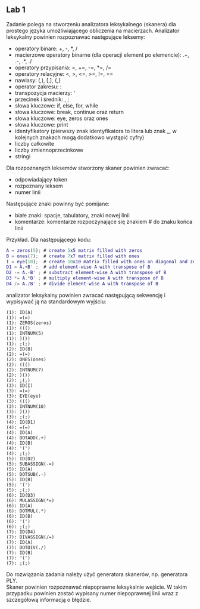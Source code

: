 ## Lab 1

Zadanie polega na stworzeniu analizatora leksykalnego (skanera) dla prostego języka umożliwiającego obliczenia na macierzach. Analizator leksykalny powinien rozpoznawać następujące leksemy:

* operatory binare: +, -, *, /
* macierzowe operatory binarne (dla operacji element po elemencie): .+, .-, .*, ./
* operatory przypisania: =, +=, -=, *=, /=
* operatory relacyjne: <, >, <=, >=, !=, ==
* nawiasy: (,), [,], {,}
* operator zakresu: :
* transpozycja macierzy: '
* przecinek i średnik: , ;
* słowa kluczowe: if, else, for, while
* słowa kluczowe: break, continue oraz return
* słowa kluczowe: eye, zeros oraz ones
* słowa kluczowe: print
* identyfikatory (pierwszy znak identyfikatora to litera lub znak _, w kolejnych znakach mogą dodatkowo wystąpić cyfry)
* liczby całkowite
* liczby zmiennoprzecinkowe
* stringi

Dla rozpoznanych leksemów stworzony skaner powinien zwracać:
* odpowiadający token
* rozpoznany leksem
* numer linii

Następujące znaki powinny być pomijane:
* białe znaki: spacje, tabulatory, znaki nowej linii
* komentarze: komentarze rozpoczynające się znakiem # do znaku końca linii

Przykład.
Dla następującego kodu:
```Matlab
A = zeros(5); # create 5x5 matrix filled with zeros
B = ones(7);  # create 7x7 matrix filled with ones
I = eye(10);  # create 10x10 matrix filled with ones on diagonal and zeros elsewhere
D1 = A.+B' ;  # add element-wise A with transpose of B
D2 -= A.-B' ; # substract element-wise A with transpose of B
D3 *= A.*B' ; # multiply element-wise A with transpose of B
D4 /= A./B' ; # divide element-wise A with transpose of B
```
analizator leksykalny powinien zwracać następującą sekwencję i wypisywać ją na standardowym wyjściu: 
```  
(1): ID(A)   
(1): =(=)   
(1): ZEROS(zeros)   
(1): ((()   
(1): INTNUM(5)   
(1): )())   
(1): ;(;)   
(2): ID(B)   
(2): =(=)   
(2): ONES(ones)   
(2): ((()   
(2): INTNUM(7)   
(2): )())   
(2): ;(;)   
(3): ID(I)   
(3): =(=)   
(3): EYE(eye)   
(3): ((()   
(3): INTNUM(10)   
(3): )())   
(3): ;(;)   
(4): ID(D1)   
(4): =(=)   
(4): ID(A)   
(4): DOTADD(.+)   
(4): ID(B)   
(4): '(')   
(4): ;(;)   
(5): ID(D2)   
(5): SUBASSIGN(-=)   
(5): ID(A)   
(5): DOTSUB(.-)   
(5): ID(B)   
(5): '(')   
(5): ;(;)   
(6): ID(D3)   
(6): MULASSIGN(*=)   
(6): ID(A)   
(6): DOTMUL(.*)   
(6): ID(B)   
(6): '(')   
(6): ;(;)   
(7): ID(D4)   
(7): DIVASSIGN(/=)   
(7): ID(A)   
(7): DOTDIV(./)   
(7): ID(B)   
(7): '(')   
(7): ;(;)  
```

Do rozwiązania zadania należy użyć generatora skanerów, np. generatora PLY.    
Skaner powinien rozpoznawać niepoprawne leksykalnie wejście. W takim przypadku powinien zostać wypisany numer niepoprawnej linii wraz z szczegółową informacją o błędzie.
